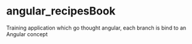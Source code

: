 # angular_recipesBook
Training application which go thought angular, each branch is bind to an Angular concept
